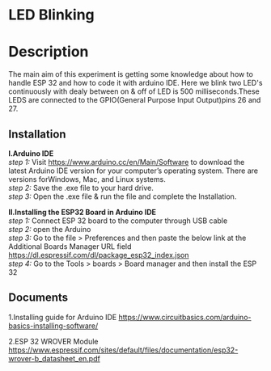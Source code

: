 
# LED Blinking
# Description
The main aim of this experiment is getting some knowledge about how to handle ESP 32 and how to code it with arduino IDE.
Here we blink two LED's continuously with dealy between on & off of LED is 500 milliseconds.These LEDS are connected to the GPIO(General Purpose Input Output)pins 26 and 27. 


## Installation 
  <b>I.Arduino IDE</b>   
  <i>step 1:</i> Visit https://www.arduino.cc/en/Main/Software  to download the latest Arduino IDE version for your computer’s operating system. There are versions                  forWindows, Mac, and Linux systems.  
  <i>step 2:</i> Save the .exe file to your hard drive.  
  <i>step 3:</i> Open the .exe file & run the file and complete the Installation. 
  
  <b>II.Installing the ESP32 Board in Arduino IDE</b>  
  <i> step 1:</i> Connect ESP 32 board to the computer through USB cable  
   <i>step 2:</i> open the Arduino  
   <i>step 3:</i> Go to the file >  Preferences and then paste the below link at the Additional Boards Manager URL field
                  https://dl.espressif.com/dl/package_esp32_index.json  
  <i> step 4:</i>	Go to the Tools  >  boards  >  Board manager and then install the ESP 32  
## Documents
1.Installing guide for Arduino IDE
          https://www.circuitbasics.com/arduino-basics-installing-software/ 
          
          
          
          
          
          
          
2.ESP 32 WROVER Module
          https://www.espressif.com/sites/default/files/documentation/esp32-wrover-b_datasheet_en.pdf
